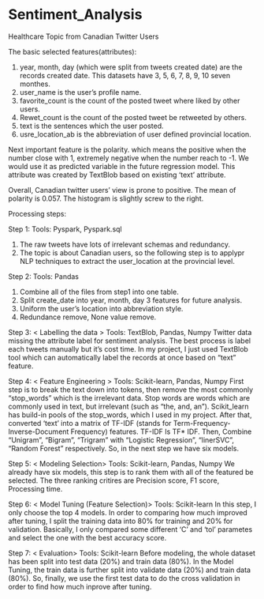 # Sentiment_Analysis
Healthcare Topic from Canadian Twitter Users

The basic selected features(attributes):
1. year, month, day (which were split from tweets created date) are the records created date. This datasets have 3, 5, 6, 7, 8, 9, 10 seven monthes.
2. user_name is the user’s profile name.
3. favorite_count is the count of the posted tweet where liked by other users.
4. Rewet_count is the count of the posted tweet be retweeted by others.
5. text is the sentences which the user posted.
6. usre_location_ab is the abbreviation of user defined provincial location.

Next important feature is the polarity. which means the positive when the number close with 1, extremely negative when the number reach to -1. We would use it as predicted variable in the future regression model. This attribute was created by TextBlob based on existing ‘text’ attribute.

Overall, Canadian twitter users’ view is prone to positive. The mean of polarity is 0.057. The histogram is slightly screw to the right.

Processing steps:

Step 1: <Data extraction from multiple Json files>
Tools: Pyspark, Pyspark.sql
1. The raw tweets have lots of irrelevant schemas and redundancy. 
2. The topic is about Canadian users, so the following step is to applypr NLP techniques to extract the user_location at the provincial level. 
        
Step 2: <Data combination and cleaning>
Tools: Pandas
1. Combine all of the files from step1 into one table.
2. Split create_date into year, month, day 3 features for future analysis.
3. Uniform the user’s location into abbreviation style.
4. Redundance remove, None value remove.
        
Step 3: < Labelling the data >
Tools: TextBlob, Pandas, Numpy
Twitter data missing the attribute label for sentiment analysis. The best process is label each tweets manually but it’s cost time. In my project, I just used TextBlob tool which can automatically label the records at once based on “text” feature. 

Step 4: < Feature Engineering >
Tools: Scikit-learn, Pandas, Numpy 
First step is to break the text down into tokens, then remove the most commonly “stop_words” which is the irrelevant data. Stop words are words which are commonly used in text, but irrelevant (such as “the, and, an”). Scikit_learn has build-in pools of the stop_words, which I used in my project.
After that, converted ‘text’ into a matrix of TF-IDF (stands for Term-Frequency-Inverse-Document Frequency)  features. TF-IDF Is TF* IDF.
Then, Combine “Unigram”, “Bigram”, “Trigram” with “Logistic Regression”, “linerSVC”, “Random Forest” respectively. So, in the next step we have six models.

Step 5: < Modeling Selection>
Tools: Scikit-learn, Pandas, Numpy 
We already have six models,  this step is to rank them with all of the featured be selected. The three ranking critires are Precision score, F1 score, Processing time. 

Step 6: < Model Tuning (Feature Selection)>
Tools: Scikit-learn
In this step, I only choose the top 4 models.
In order to comparing how much improved after tuning, I split the training data into 80% for training and 20% for validation.
Basically, I only compared some different ‘C’ and ‘tol’ parametes and select the one with the best accuracy score.

Step 7: < Evaluation>
Tools: Scikit-learn
Before modeling, the whole dataset has been split into test data (20%) and train data (80%). 
In the Model Tuning, the train data is further split into validate data (20%) and train data (80%).
So, finally, we use the first test data to do the cross validation in order to find how much inprove after tuning.




